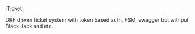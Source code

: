 iTicket

DRF driven ticket system with token based auth, FSM, swagger but withput Black Jack and etc.

